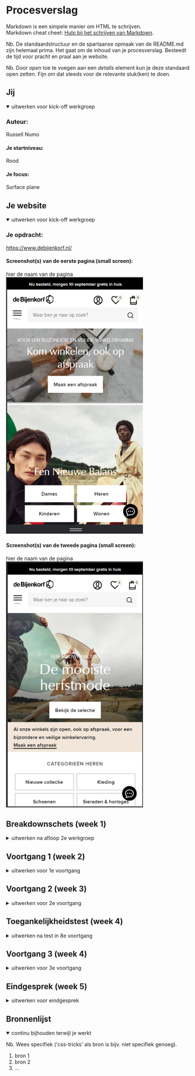 # Procesverslag
Markdown is een simpele manier om HTML te schrijven.  
Markdown cheat cheet: [Hulp bij het schrijven van Markdown](https://github.com/adam-p/markdown-here/wiki/Markdown-Cheatsheet).

Nb. De standaardstructuur en de spartaanse opmaak van de README.md zijn helemaal prima. Het gaat om de inhoud van je procesverslag. Besteedt de tijd voor pracht en praal aan je website.

Nb. Door *open* toe te voegen aan een *details* element kun je deze standaard open zetten. Fijn om dat steeds voor de relevante stuk(ken) te doen.





## Jij

<details open>
<summary>uitwerken voor kick-off werkgroep</summary>

### Auteur:
Russell Numo

#### Je startniveau:
Rood

#### Je focus:
Surface plane
 
</details>





## Je website

<details open>
<summary>uitwerken voor kick-off werkgroep</summary>

### Je opdracht:
https://www.debijenkorf.nl/

#### Screenshot(s) van de eerste pagina (small screen): 
hier de naam van de pagina  
<img src="images/homepage.png" width="375px" alt="homepagina van bijenkorf">

#### Screenshot(s) van de tweede pagina (small screen):
hier de naam van de pagina  
<img src="images/herenpage.png" width="375px" alt="herenpagina van bijenkorf">
 
</details>





## Breakdownschets (week 1)

<details>
<summary>uitwerken na afloop 2e werkgroep</summary>

### de hele pagina: 
<img src="images/breakdownsketch.jpg" width="375px" alt="breakdown van de hele pagina">

### dynamisch deel (bijv menu): 
<img src="images/menu.png" width="375px" alt="breakdown van een dynamisch deel">

### wellicht nog een dynamisch deel (bijv filter): 
<img src="images/accordion.png" width="375px" alt="breakdown van nog een dynamisch deel">

</details>





## Voortgang 1 (week 2)

<details>
<summary>uitwerken voor 1e voortgang</summary>

### Stand van zaken
Het maken van de header en navigatie ging zeer vlot en makkelijk verder had ik deze week niet veel
gewerkt aan de website.

Code voor header/navigatie:
<img src="images/header.png" width="375px" alt="">

Header/navigatie:
<img src="images/headerafbeelding.png" width="375px" alt="">



### Verslag van meeting
hier na afloop snel de uitkomsten van de meeting vastleggen

- Probeer je de nav in header in 1 element te zetten

</details>





## Voortgang 2 (week 3)

<details>
<summary>uitwerken voor 2e voortgang</summary>

### Stand van zaken
Ik heb verder de eerste pagina verder uitgewerkt en helemaal afgemaakt. Alles ging wel vlot alleen
de afbeeldingen vinden waren best wel lastig en de vier knoppen in het midden te krijgen ook. Met 
behulp van grid heb ik dat uiteindelijk voor elkaar gekregen.

Homepagina:
<img src="images/homeafbeelding.png" width="375px" alt="">

Tot slot ook de footer uitgewerkt

Footer:
<img src="images/footerafbeelding.png" width="375px" alt="">



### Verslag van meeting
hier na afloop snel de uitkomsten van de meeting vastleggen

- er was opgemerkt dat ik mijn css veel pixels gebruikt er werd geadviseerd om wat andere waardes te gebruiken zoals (em,rem,vh) door deze manier ben ik consistent in mijn code.

</details>





## Toegankelijkheidstest (week 4)

<details>
<summary>uitwerken na test in 8e voortgang</summary>

### Bevindingen
-Bepaalde elementen waren niet tab baar

#### Titel eerste bevinding
de iconen in de header zijn niet tab baar

Door de list items in anchor tag te wrappen zodat die tab baar worden voor de gebruiker


#### Titel tweede bevinding. 
de letter grootte was misschien iets te klein

de font size groter maken


</details>





## Voortgang 3 (week 4)

<details>
<summary>uitwerken voor 3e voortgang</summary>

### Stand van zaken
Begonnen aan mijn tweede pagina waarbij alles wel lekker liep en ook ene begin gemaakt aan wat
interactieve elementen

Herenpagina:
<img src="images/footerafbeelding.png" width="375px" alt="">

wat een stuk lastiger was om bepaalde elementen naast elkaar te krijgen in de onderstaande afbeelding
is dit een sectie om mijn pagina waar het even lastig ging om de elementen naast elkaar te krijgen

Inspiratie section:
<img src="images/inspiratiesection.png" width="375px" alt="">

Met behulp van javascript had ik ook de datum bovenaan de pagina dynamisch gemaakt
Datum:
<img src="images/datum.png" width="375px" alt="">

Javascript:
<img src="images/javascript.png" width="375px" alt="">



### Verslag van meeting
hier na afloop snel de uitkomsten van de meeting vastleggen

- Probeer comments te plaatsen en uit te kunnen leggen waarom je bepaalde div elementen heb gebruikt op je website

</details>





## Eindgesprek (week 5)

<details>
<summary>uitwerken voor eindgesprek</summary>

### Stand van zaken
hier dit ging goed & dit was lastig (neem ook screenshots op van delen van je website en code)

### Screenshot(s)

hier screenshot(s) van je eindresultaat

</details>





## Bronnenlijst

<details open>
<summary>continu bijhouden terwijl je werkt</summary>

Nb. Wees specifiek ('css-tricks' als bron is bijv. niet specifiek genoeg).

1. bron 1
2. bron 2
3. ...

</details>